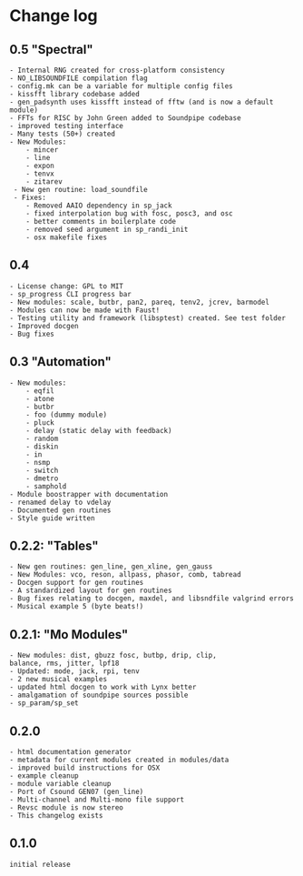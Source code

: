 # Change log

0.5 "Spectral"
--------------
    - Internal RNG created for cross-platform consistency
    - NO_LIBSOUNDFILE compilation flag
    - config.mk can be a variable for multiple config files
    - kissfft library codebase added
    - gen_padsynth uses kissfft instead of fftw (and is now a default module)
    - FFTs for RISC by John Green added to Soundpipe codebase
    - improved testing interface 
    - Many tests (50+) created
    - New Modules:
        - mincer
        - line
        - expon
        - tenvx 
        - zitarev
     - New gen routine: load_soundfile
     - Fixes:
        - Removed AAIO dependency in sp_jack
        - fixed interpolation bug with fosc, posc3, and osc
        - better comments in boilerplate code
        - removed seed argument in sp_randi_init
        - osx makefile fixes

0.4 
---
    - License change: GPL to MIT
    - sp_progress CLI progress bar
    - New modules: scale, butbr, pan2, pareq, tenv2, jcrev, barmodel
    - Modules can now be made with Faust!
    - Testing utility and framework (libsptest) created. See test folder
    - Improved docgen
    - Bug fixes

0.3 "Automation"
----------------
    - New modules:
        - eqfil
        - atone
        - butbr
        - foo (dummy module)
        - pluck
        - delay (static delay with feedback)
        - random
        - diskin
        - in
        - nsmp
        - switch
        - dmetro
        - samphold
    - Module boostrapper with documentation
    - renamed delay to vdelay
    - Documented gen routines
    - Style guide written

0.2.2: "Tables"
---------------
    - New gen routines: gen_line, gen_xline, gen_gauss
    - New Modules: vco, reson, allpass, phasor, comb, tabread
    - Docgen support for gen routines
    - A standardized layout for gen routines
    - Bug fixes relating to docgen, maxdel, and libsndfile valgrind errors
    - Musical example 5 (byte beats!)

0.2.1: "Mo Modules"
-------------------
    - New modules: dist, gbuzz fosc, butbp, drip, clip,
    balance, rms, jitter, lpf18
    - Updated: mode, jack, rpi, tenv
    - 2 new musical examples
    - updated html docgen to work with Lynx better
    - amalgamation of soundpipe sources possible
    - sp_param/sp_set
0.2.0
-----
    - html documentation generator
    - metadata for current modules created in modules/data 
    - improved build instructions for OSX
    - example cleanup
    - module variable cleanup
    - Port of Csound GEN07 (gen_line)
    - Multi-channel and Multi-mono file support
    - Revsc module is now stereo
    - This changelog exists

0.1.0
-----

    initial release
